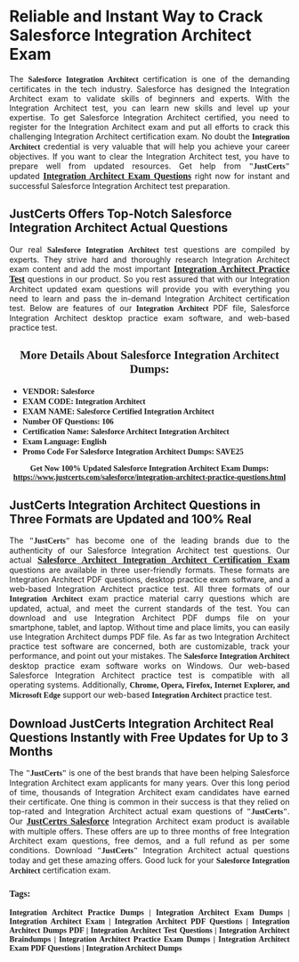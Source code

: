 <h1><strong>Reliable and Instant Way to Crack Salesforce Integration Architect Exam</strong></h1>

<p style="text-align: justify;">The <span style="font-family:Georgia,serif;"><strong>Salesforce Integration Architect</strong></span> certification is one of the demanding certificates in the tech industry. Salesforce has designed the Integration Architect exam to validate skills of beginners and experts. With the Integration Architect test, you can learn new skills and level up your expertise. To get Salesforce Integration Architect certified, you need to register for the Integration Architect exam and put all efforts to crack this challenging Integration Architect certification exam. No doubt the <span style="font-family:Georgia,serif;"><strong> Integration Architect</strong></span> credential is very valuable that will help you achieve your career objectives. If you want to clear the Integration Architect test, you have to prepare well from updated resources. Get help from <span style="font-size:14px;"><span style="font-family:Georgia,serif;"><strong>&quot;JustCerts&quot;</strong></span></span> updated&nbsp;<a href="https://www.justcerts.com/salesforce/integration-architect-practice-questions.html"><span style="font-size:16px;"><span style="font-family:Georgia,serif;"><strong>Integration Architect Exam Questions</strong></span></span></a> right now for instant and successful Salesforce Integration Architect test preparation.</p>

<h2><strong>JustCerts Offers Top-Notch Salesforce Integration Architect Actual Questions&nbsp;</strong></h2>

<p style="text-align: justify;">Our real <span style="font-family:Georgia,serif;"><strong>Salesforce Integration Architect</strong></span> test questions are compiled by experts. They strive hard and thoroughly research Integration Architect exam content and add the most important&nbsp;<a href="https://www.justcerts.com/salesforce/integration-architect-practice-questions.html"><span style="font-size:16px;"><span style="font-family:Georgia,serif;"><strong>Integration Architect Practice Test</strong></span></span></a> questions in our product. So you rest assured that with our Integration Architect updated exam questions will provide you with everything you need to learn and pass the in-demand Integration Architect certification test. Below are features of our<span style="font-family:Georgia,serif;"><strong>&nbsp;Integration Architect</strong></span> PDF file, Salesforce Integration Architect desktop practice exam software, and web-based practice test.</p>

<h2 style="text-align: center;"><strong><span style="font-family:Georgia,serif;">More Details About Salesforce Integration Architect Dumps:</span></strong></h2>

<ul>
	<li style="text-align: justify;"><span style="font-size:14px;"><span style="font-family:Georgia,serif;"><strong>VENDOR: Salesforce</strong></span></span></li>
	<li style="text-align: justify;"><span style="font-size:14px;"><span style="font-family:Georgia,serif;"><strong>EXAM CODE: Integration Architect</strong></span></span></li>
	<li style="text-align: justify;"><span style="font-size:14px;"><span style="font-family:Georgia,serif;"><strong>EXAM NAME: Salesforce Certified Integration Architect</strong></span></span></li>
	<li style="text-align: justify;"><span style="font-size:14px;"><span style="font-family:Georgia,serif;"><strong>Number OF Questions: 106</strong></span></span></li>
	<li style="text-align: justify;"><span style="font-size:14px;"><span style="font-family:Georgia,serif;"><strong>Certification Name: Salesforce Architect Integration Architect</strong></span></span></li>
	<li style="text-align: justify;"><span style="font-size:14px;"><span style="font-family:Georgia,serif;"><strong>Exam Language: English</strong></span></span></li>
	<li style="text-align: justify;"><span style="font-size:14px;"><span style="font-family:Georgia,serif;"><strong>Promo Code For Salesforce Integration Architect Dumps: SAVE25</strong></span></span></li>
</ul>

<p style="text-align: center;"><strong><span style="font-family:Georgia,serif;"><span style="font-size:14px;">Get Now 100% Updated Salesforce Integration Architect Exam Dumps:</span> <a href="https://www.justcerts.com/salesforce/integration-architect-practice-questions.html">https://www.justcerts.com/salesforce/integration-architect-practice-questions.html</a></span></strong></p>

<h2><strong>JustCerts Integration Architect Questions in Three Formats are Updated and 100% Real</strong></h2>

<p style="text-align: justify;">The <span style="font-size:14px;"><span style="font-family:Georgia,serif;"><strong>&quot;JustCerts&quot;</strong></span></span> has become one of the leading brands due to the authenticity of our Salesforce Integration Architect test questions. Our actual <a href="https://www.justcerts.com/salesforce/salesforce-architect-certification-exams.html"><span style="font-size:16px;"><span style="font-family:Georgia,serif;"><strong>Salesforce Architect Integration Architect&nbsp;Certification Exam</strong></span></span></a> questions are available in three user-friendly formats. These formats are Integration Architect PDF questions, desktop practice exam software, and a web-based Integration Architect practice test. All three formats of our <strong><span style="font-family:Georgia,serif;"> Integration Architect</span></strong> exam practice material carry questions which are updated, actual, and meet the current standards of the test. You can download and use Integration Architect PDF dumps file on your smartphone, tablet, and laptop. Without time and place limits, you can easily use Integration Architect dumps PDF file. As far as two&nbsp;Integration Architect practice test software are concerned, both are customizable, track your performance, and point out your mistakes. The <span style="font-family:Georgia,serif;"><strong>Salesforce Integration Architect</strong></span> desktop practice exam software works on Windows. Our web-based Salesforce Integration Architect practice test is compatible with all operating systems. Additionally, <span style="font-family:Georgia,serif;"><strong>Chrome, Opera, Firefox, Internet Explorer, and Microsoft Edge</strong></span> support our web-based <span style="font-family:Georgia,serif;"><strong>Integration Architect </strong></span> practice test.</p>

<h2><strong>Download JustCerts Integration Architect Real Questions Instantly with Free Updates for Up to 3 Months</strong></h2>

<p style="text-align: justify;">The <span style="font-family:Georgia,serif;"><span style="font-size:14px;"><strong>&quot;JustCerts&quot;</strong></span></span> is one of the best brands that have been helping Salesforce Integration Architect exam applicants for many years. Over this long period of time, thousands of Integration Architect exam candidates have earned their certificate. One thing is common in their success is that they relied on top-rated and&nbsp;Integration Architect actual exam questions of <span style="font-family:Georgia,serif;"><span style="font-size:14px;"><strong>&quot;JustCerts&quot;</strong></span></span>. Our <a href="https://www.justcerts.com/salesforce-certification-exams.html"><span style="font-size:16px;"><span style="font-family:Georgia,serif;"><strong>JustCertrs Salesforce</strong></span></span></a> Integration Architect exam product is available with multiple offers. These offers are up to three months of free&nbsp;Integration Architect exam questions, free demos, and a full refund as per some conditions. Download <span style="font-family:Georgia,serif;"><span style="font-size:14px;"><strong>&quot;JustCerts&quot;</strong></span></span> Integration Architect actual questions today and get these amazing offers. Good luck for your <span style="font-family:Georgia,serif;"><strong>Salesforce Integration Architect</strong></span> certification exam.</p>

<h3 style="text-align: justify;"><span style="font-family:Georgia,serif;"><strong>Tags:</strong></span></h3>

<p style="text-align: justify;"><span style="font-family:Georgia,serif;"><strong>Integration Architect Practice Dumps | Integration Architect Exam Dumps | Integration Architect Exam | Integration Architect PDF Questions | Integration Architect Dumps PDF | Integration Architect Test Questions | Integration Architect Braindumps | Integration Architect Practice Exam Dumps | Integration Architect Exam PDF Questions | Integration Architect Dumps</strong></span></p>
